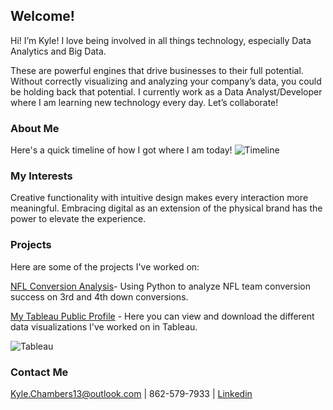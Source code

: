## Welcome!

Hi! I’m Kyle! I love being involved in all things technology, especially Data Analytics and Big Data. 

These are powerful engines that drive businesses to their full potential. Without correctly visualizing and analyzing your company’s data, you could be holding back that potential. I currently work as a Data Analyst/Developer where I am learning new technology every day. Let’s collaborate!


### About Me
Here's a quick timeline of how I got where I am today!
![Timeline](https://user-images.githubusercontent.com/47094499/75714451-b8e52c80-5c99-11ea-9f41-d67ee7399e13.png)


### My Interests
Creative functionality with intuitive design makes every interaction more meaningful. Embracing digital as an extension of the physical brand has the power to elevate the experience.


### Projects

Here are some of the projects I've worked on:
  
[NFL Conversion Analysis](https://github.com/MyFriendKMC/Conversions/blob/master/NFL_conversions.ipynb)- Using Python to analyze NFL team conversion success on 3rd and 4th down conversions.

[My Tableau Public Profile](https://public.tableau.com/profile/kyle.chambers) - Here you can view and download the different data visualizations I've worked on in Tableau. 

![Tableau](https://user-images.githubusercontent.com/47094499/75715926-3f027280-5c9c-11ea-9133-5c292a5d9a84.png)

### Contact Me
Kyle.Chambers13@outlook.com | 862-579-7933 | 
[Linkedin](https://www.linkedin.com/in/kylemchambers/)
